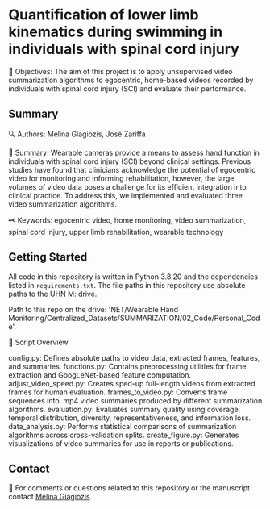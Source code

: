 # Quantification of lower limb kinematics during swimming in individuals with spinal cord injury

🎯 Objectives: The aim of this project is to apply unsupervised video summarization algorithms to egocentric, home-based videos recorded by individuals with spinal cord injury (SCI) and evaluate their performance.

## Summary 

🔍 Authors: Melina Giagiozis, José Zariffa

📝 Summary: Wearable cameras provide a means to assess hand function in individuals with spinal cord injury (SCI) beyond clinical settings. Previous studies have found that clinicians acknowledge the potential of egocentric video for monitoring and informing rehabilitation, however, the large volumes of video data poses a challenge for its efficient integration into clinical practice. To address this, we implemented and evaluated three video summarization algorithms.

🗝️ Keywords: egocentric video, home monitoring, video summarization, spinal cord injury, upper limb rehabilitation, wearable technology

## Getting Started

All code in this repository is written in Python 3.8.20 and the dependencies listed in `requirements.txt`. The file paths in this repository use absolute paths to the UHN M: drive.

Path to this repo on the drive: 'NET/Wearable Hand Monitoring/Centralized_Datasets/SUMMARIZATION/02_Code/Personal_Code'.

📁 Script Overview

config.py: Defines absolute paths to video data, extracted frames, features, and summaries.
functions.py: Contains preprocessing utilities for frame extraction and GoogLeNet-based feature computation.
adjust_video_speed.py: Creates sped-up full-length videos from extracted frames for human evaluation.
frames_to_video.py: Converts frame sequences into .mp4 video summaries produced by different summarization algorithms.
evaluation.py: Evaluates summary quality using coverage, temporal distribution, diversity, representativeness, and information loss.
data_analysis.py: Performs statistical comparisons of summarization algorithms across cross-validation splits.
create_figure.py: Generates visualizations of video summaries for use in reports or publications.

## Contact 

📧 For comments or questions related to this repository or the manuscript contact [Melina Giagiozis](Melina.Giagiozis@balgrist.ch).
